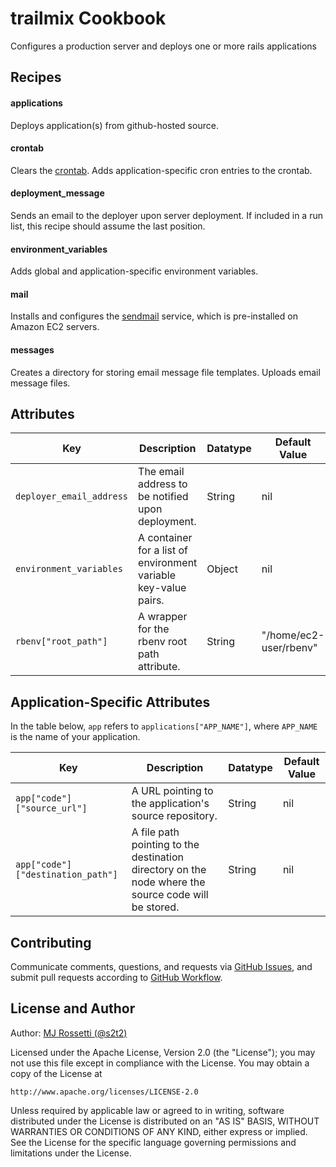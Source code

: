 # trailmix Cookbook

Configures a production server and deploys one or more rails applications

## Recipes

#### applications

Deploys application(s) from github-hosted source.

#### crontab

Clears the [crontab](http://crontab.org/). Adds application-specific cron entries to the crontab.

#### deployment_message

Sends an email to the deployer upon server deployment. If included in a run list, this recipe should assume the last position.

#### environment_variables

Adds global and application-specific environment variables.

#### mail

Installs and configures the [sendmail](https://www.freebsd.org/cgi/man.cgi?sendmail%288%29) service, which is pre-installed on Amazon EC2 servers.

#### messages

Creates a directory for storing email message file templates. Uploads email message files.

## Attributes

Key | Description | Datatype | Default Value
--- | --- | --- | ---
`deployer_email_address` | The email address to be notified upon deployment. | String | nil
`environment_variables` | A container for a list of environment variable key-value pairs. | Object | nil
`rbenv["root_path"]` | A wrapper for the rbenv root path attribute. | String | "/home/ec2-user/rbenv"

## Application-Specific Attributes

In the table below, `app` refers to `applications["APP_NAME"]`, where `APP_NAME` is the name of your application.

Key | Description | Datatype | Default Value
--- | --- | --- | ---
`app["code"]["source_url"]` | A URL pointing to the application's source repository. | String | nil
`app["code"]["destination_path"]` | A file path pointing to the destination directory on the node where the source code will be stored. | String | nil

## Contributing

Communicate comments, questions, and requests via [GitHub Issues](https://github.com/s2t2/trailmix-solo/issues), and submit pull requests according to [GitHub Workflow](https://guides.github.com/introduction/flow/index.html).

## License and Author

Author: [MJ Rossetti (@s2t2)](mailto:s2t2mail@gmail.com)

Licensed under the Apache License, Version 2.0 (the "License");
you may not use this file except in compliance with the License.
You may obtain a copy of the License at

    http://www.apache.org/licenses/LICENSE-2.0

Unless required by applicable law or agreed to in writing, software
distributed under the License is distributed on an "AS IS" BASIS,
WITHOUT WARRANTIES OR CONDITIONS OF ANY KIND, either express or implied.
See the License for the specific language governing permissions and
limitations under the License.
